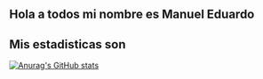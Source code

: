 ## Hola a todos mi nombre es Manuel Eduardo

## Mis estadisticas son 

[![Anurag's GitHub stats](https://github-readme-stats.vercel.app/api?username=mhernandez-sys)](https://github.com/mhernandez-sys/github-readme-stats)
